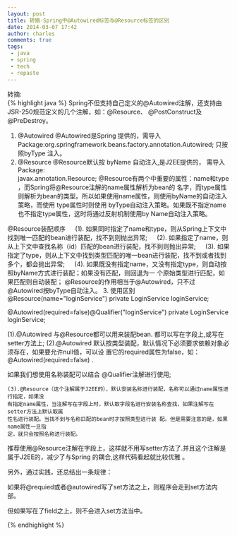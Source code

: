 ```yaml
---
layout: post
title: 转摘-Spring中@Autowired标签与@Resource标签的区别
date: 2014-03-07 17:42
author: charles
comments: true
tags:
 - java
 - spring
 - tech
 - repaste
---
```


转摘:  
{% highlight java %}
Spring不但支持自己定义的@Autowired注解，还支持由JSR-250规范定义的几个注解，如：@Resource、 @PostConstruct及@PreDestroy。

1. @Autowired
    @Autowired是Spring 提供的，需导入
    Package:org.springframework.beans.factory.annotation.Autowired;
    只按照byType 注入。
2. @Resource
    @Resource默认按 byName 自动注入,是J2EE提供的， 需导入Package:  
    javax.annotation.Resource;
    @Resource有两个中重要的属性：name和type ，而Spring将@Resource注解的name属性解析为bean的
    名字，而type属性则解析为bean的类型。所以如果使用name属性，则使用byName的自动注入策略，而使用
    type属性时则使用 byType自动注入策略。如果既不指定name也不指定type属性，这时将通过反射机制使用by
    Name自动注入策略。

@Resource装配顺序
　 (1). 如果同时指定了name和type，则从Spring上下文中找到唯一匹配的bean进行装配，找不到则抛出异常;
　 (2). 如果指定了name，则从上下文中查找名称（id）匹配的bean进行装配，找不到则抛出异常;
　 (3). 如果指定了type，则从上下文中找到类型匹配的唯一bean进行装配，找不到或者找到多个，都会抛出异常;
　 (4). 如果既没有指定name，又没有指定type，则自动按照byName方式进行装配；如果没有匹配，则回退为一
    个原始类型进行匹配，如果匹配则自动装配；
    @Resource的作用相当于@Autowired，只不过@Autowired按byType自动注入。
3. 使用区别
    @Resource(name="loginService") 
    private LoginService loginService;

@Autowired(required=false)@Qualifier("loginService") 
    private LoginService loginService;

(1).@Autowired 与@Resource都可以用来装配bean. 都可以写在字段上,或写在setter方法上;
   (2).@Autowired 默认按类型装配，默认情况下必须要求依赖对象必须存在，如果要允许null值，可以设
    置它的required属性为false，如：@Autowired(required=false) .

如果我们想使用名称装配可以结合 @Qualifier注解进行使用;

    (3).@Resource（这个注解属于J2EE的），默认安装名称进行装配，名称可以通过name属性进行指定，如果没
    有指定name属性，当注解写在字段上时，默认取字段名进行安装名称查找，如果注解写在setter方法上默认取属
    性名进行装配。当找不到与名称匹配的bean时才按照类型进行装 配。但是需要注意的是，如果name属性一旦指
    定，就只会按照名称进行装配。

推荐使用@Resource注解在字段上，这样就不用写setter方法了.并且这个注解是属于J2EE的，减少了与Spring
    的耦合,这样代码看起就比较优雅 。

另外，通过实践，还总结出一条规律：

如果将@requied或者@autowired写了set方法之上，则程序会走到set方法内部。

但如果写在了field之上，则不会进入set方法当中。  

{% endhighlight %}